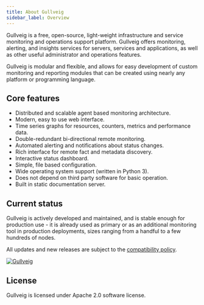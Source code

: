 ```yaml
---
title: About Gullveig
sidebar_label: Overview
---
```


Gullveig is a free, open-source, light-weight infrastructure and service monitoring and operations support platform.
Gullveig offers monitoring, alerting, and insights services for servers, services and applications, as well
as other useful administrator and operations features.

Gullveig is modular and flexible, and allows for easy development of custom monitoring and reporting modules 
that can be created using nearly any platform or programming language.

## Core features

- Distributed and scalable agent based monitoring architecture.
- Modern, easy to use web interface.
- Time series graphs for resources, counters, metrics and performance data.
- Double-redundant bi-directional remote monitoring.
- Automated alerting and notifications about status changes.
- Rich interface for remote fact and metadata discovery.
- Interactive status dashboard.
- Simple, file based configuration.
- Wide operating system support (written in Python 3).
- Does not depend on third party software for basic operation.
- Built in static documentation server.

## Current status

Gullveig is actively developed and maintained, and is stable enough for production use - it is already used as primary
or as an additional monitoring tool in production deployments, sizes ranging from a handful to a few hundreds of nodes.

All updates and new releases are subject to the [compatibility policy](./setup/upgrading.md#compatibility).

[![Gullveig](/img/gullveig.png)](./webui.md)

## License

Gullveig is licensed under Apache 2.0 software license.

